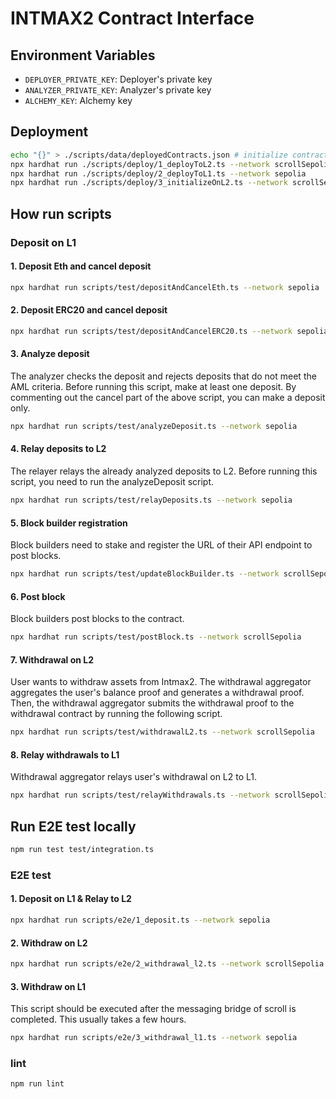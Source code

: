 # INTMAX2 Contract Interface

## Environment Variables

- `DEPLOYER_PRIVATE_KEY`: Deployer's private key
- `ANALYZER_PRIVATE_KEY`: Analyzer's private key
- `ALCHEMY_KEY`: Alchemy key

## Deployment

```sh
echo "{}" > ./scripts/data/deployedContracts.json # initialize contract addresses
npx hardhat run ./scripts/deploy/1_deployToL2.ts --network scrollSepolia
npx hardhat run ./scripts/deploy/2_deployToL1.ts --network sepolia
npx hardhat run ./scripts/deploy/3_initializeOnL2.ts --network scrollSepolia
```

## How run scripts

### Deposit on L1

#### 1. Deposit Eth and cancel deposit

```sh
npx hardhat run scripts/test/depositAndCancelEth.ts --network sepolia
```

#### 2. Deposit ERC20 and cancel deposit

```sh
npx hardhat run scripts/test/depositAndCancelERC20.ts --network sepolia
```

#### 3. Analyze deposit

The analyzer checks the deposit and rejects deposits that do not meet the AML criteria.
Before running this script, make at least one deposit.
By commenting out the cancel part of the above script, you can make a deposit only.

```sh
npx hardhat run scripts/test/analyzeDeposit.ts --network sepolia
```

#### 4. Relay deposits to L2

The relayer relays the already analyzed deposits to L2.
Before running this script, you need to run the analyzeDeposit script.

```sh
npx hardhat run scripts/test/relayDeposits.ts --network sepolia
```

#### 5. Block builder registration

Block builders need to stake and register the URL of their API endpoint to post blocks.

```sh
npx hardhat run scripts/test/updateBlockBuilder.ts --network scrollSepolia
```

#### 6. Post block

Block builders post blocks to the contract.

```sh
npx hardhat run scripts/test/postBlock.ts --network scrollSepolia
```

#### 7. Withdrawal on L2

User wants to withdraw assets from Intmax2. The withdrawal aggregator aggregates the user's balance proof and generates a withdrawal proof. Then, the withdrawal aggregator submits the withdrawal proof to the withdrawal contract by running the following script.

```sh
npx hardhat run scripts/test/withdrawalL2.ts --network scrollSepolia
```

#### 8. Relay withdrawals to L1

Withdrawal aggregator relays user's withdrawal on L2 to L1.

```sh
npx hardhat run scripts/test/relayWithdrawals.ts --network scrollSepolia
```

## Run E2E test locally

```sh
npm run test test/integration.ts
```

### E2E test

#### 1. Deposit on L1 & Relay to L2

```sh
npx hardhat run scripts/e2e/1_deposit.ts --network sepolia
```

#### 2. Withdraw on L2

```sh
npx hardhat run scripts/e2e/2_withdrawal_l2.ts --network scrollSepolia
```

#### 3. Withdraw on L1

This script should be executed after the messaging bridge of scroll is completed. This usually takes a few hours.

```sh
npx hardhat run scripts/e2e/3_withdrawal_l1.ts --network sepolia
```

### lint

```sh
npm run lint
```
